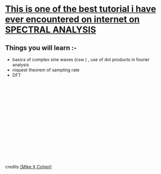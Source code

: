#  [This is one of the best tutorial i have ever encountered on internet on SPECTRAL ANALYSIS](https://www.youtube.com/watch?v=fYtVHhk3xJ0&list=PLn0OLiymPak2jxGCbWrcgmXUtt9Lbjj_A)
## Things you will learn :-
* basics of complex sine waves  (csw ) , use of dot products in fourier analysis 
* niquest theorem of sampling rate 
* DFT 



<br>
<br>
<br>
<br>
<br>

<br>
<br>
<br>
<br>
<br>

<br>
<br>
<br>
<br>
<br>




credits <a href = "http://sincxpress.com/" > [Mike X Cohen]</a>
